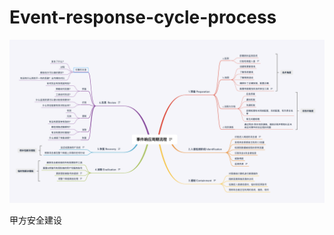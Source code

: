 # Event-response-cycle-process
![Event-response-cycle-process](https://github.com/AleWong/Event-response-cycle-process/blob/master/Event-response-cycle-process.png?raw=true)

甲方安全建设
